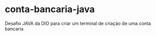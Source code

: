# conta-bancaria-java
 Desafio JAVA da DIO para criar um terminal de criação de uma conta bancaria.
